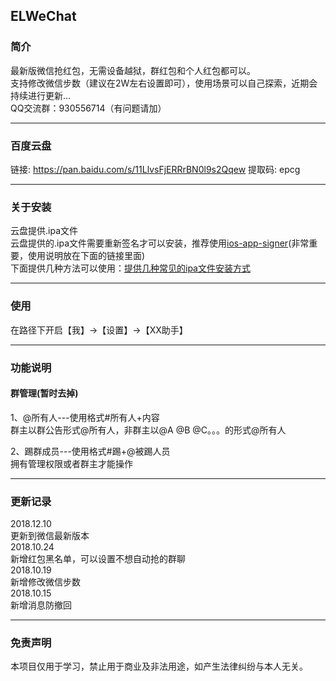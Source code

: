 ## ELWeChat
### 简介
最新版微信抢红包，无需设备越狱，群红包和个人红包都可以。<br>
支持修改微信步数（建议在2W左右设置即可），使用场景可以自己探索，近期会持续进行更新...<br>
QQ交流群：930556714（有问题请加）

---

### 百度云盘
链接: https://pan.baidu.com/s/11LlvsFjERRrBN0l9s2Qqew 提取码: epcg

---

### 关于安装
云盘提供.ipa文件<br>云盘提供的.ipa文件需要重新签名才可以安装，推荐使用[ios-app-signer](https://github.com/DanTheMan827/ios-app-signer)(非常重要，使用说明放在下面的链接里面)
<br>
下面提供几种方法可以使用：[提供几种常见的ipa文件安装方式](https://www.jianshu.com/p/2bf09385741a)

---

### 使用
在路径下开启【我】->【设置】->【XX助手】

---

### 功能说明

#### 群管理(暂时去掉)
1、@所有人---使用格式#所有人+内容 <br>
群主以群公告形式@所有人，非群主以@A @B @C。。。的形式@所有人

2、踢群成员---使用格式#踢+@被踢人员
<br>拥有管理权限或者群主才能操作

---

### 更新记录
2018.12.10  <br>
更新到微信最新版本<br>
2018.10.24  <br>
新增红包黑名单，可以设置不想自动抢的群聊<br>
2018.10.19  <br>
新增修改微信步数<br>
2018.10.15  <br>
新增消息防撤回<br>

---

### 免责声明
本项目仅用于学习，禁止用于商业及非法用途，如产生法律纠纷与本人无关。
